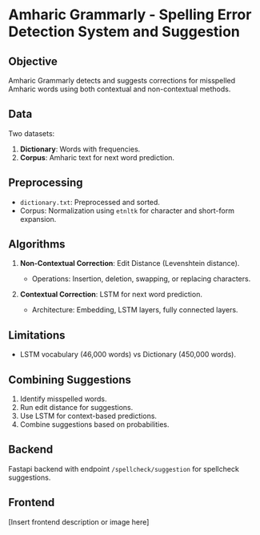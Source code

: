 # Amharic Grammarly - Spelling Error Detection System and Suggestion

## Objective

Amharic Grammarly detects and suggests corrections for misspelled Amharic words using both contextual and non-contextual methods.

## Data

Two datasets:
1. **Dictionary**: Words with frequencies.
2. **Corpus**: Amharic text for next word prediction.

## Preprocessing

- `dictionary.txt`: Preprocessed and sorted.
- Corpus: Normalization using `etnltk` for character and short-form expansion.

## Algorithms

1. **Non-Contextual Correction**: Edit Distance (Levenshtein distance).
   - Operations: Insertion, deletion, swapping, or replacing characters.

2. **Contextual Correction**: LSTM for next word prediction.
   - Architecture: Embedding, LSTM layers, fully connected layers.

## Limitations

- LSTM vocabulary (46,000 words) vs Dictionary (450,000 words).

## Combining Suggestions

1. Identify misspelled words.
2. Run edit distance for suggestions.
3. Use LSTM for context-based predictions.
4. Combine suggestions based on probabilities.

## Backend

Fastapi backend with endpoint `/spellcheck/suggestion` for spellcheck suggestions.

## Frontend

[Insert frontend description or image here]
